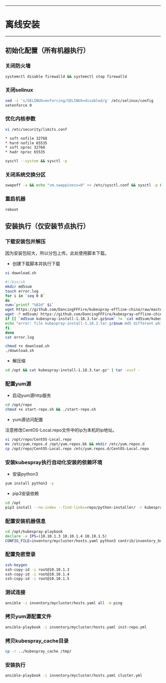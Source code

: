 <div style="padding-top: 40px"></div>

******
  
# 离线安装
  
******

   
<div style="page-break-after: always;"></div>


## 初始化配置（所有机器执行）

### 关闭防火墙

```bash  
systemctl disable firewalld && systemctl stop firewalld
```  

### 关闭selinux

```bash  
sed -i 's/SELINUX=enforcing/SELINUX=disabled/g' /etc/selinux/config
setenforce 0
```  

### 优化内核参数

```bash  
vi /etc/security/limits.conf
``` 

```bash
* soft nofile 32768
* hard nofile 65535
* soft nproc 32768
* hadr nproc 65535
``` 

```bash  
sysctl --system && sysctl -p
``` 

### 关闭系统交换分区

```bash  
swapoff -a && echo "vm.swappiness=0" >> /etc/sysctl.conf && sysctl -p && free –h
``` 

### 重启机器

```bash  
reboot
``` 

<div style="page-break-after: always;"></div>

## 安装执行（仅安装节点执行）

### 下载安装包并解压

因为安装包较大，所以分包上传。此处使用脚本下载。

- 创建下载脚本并执行下载

```bash
vi download.sh
```

```bash
#!/bin/sh
mkdir md5sum
touch error.log
for i in `seq 0 8`
do
num=`printf "%02d" $i`
wget https://github.com/DancingFFFire/kubespray-offline-china/raw/master/package1.18.3/kubespray-install-1.18.3.tar.gz$num
wget -P md5sum/ https://github.com/DancingFFFire/kubespray-offline-china/raw/master/package1.18.3/md5sum/kubespray-install-1.18.3.tar.gz$num.md5
if [[ `md5sum kubespray-install-1.18.3.tar.gz$num` != `cat md5sum/kubespray-install-1.18.3.tar.gz$num.md5` ]];then
echo "error: file kubespray-install-1.18.3.tar.gz$num md5 different whith md5sum/kubespray-install-1.18.3.tar.gz$num.md5!" >> error.log
fi
done
cat error.log
```

```bash
chmod +x download.sh
./download.sh
```

- 解压缩

```bash
cd /opt && cat kubespray-install-1.18.3.tar.gz* | tar -xvzf -
```

### 配置yum源

- 启动yum源http服务

```bash  
cd /opt/repo
chmod +x start-repo.sh && ./start-repo.sh
``` 

- yum源访问配置

注意修改CentOS-Local.repo文件中的ip为本机的ip地址。

```bash
vi /opt/repo/CentOS-Local.repo
mv /etc/yum.repos.d /opt/yum.repos.bk && mkdir /etc/yum.repos.d
cp /opt/repo/CentOS-Local.repo /etc/yum.repos.d/CentOS-Local.repo
```

### 安装kubespray执行自动化安装的依赖环境

- 安装python3

```bash  
yum install python3 -y
``` 

- pip3安装依赖

```bash  
cd /opt
pip3 install --no-index --find-links=repo/python-installer/ -r kubespray-playbook/requirements.txt
``` 

### 配置安装机器信息

```bash  
cd /opt/kubespray-playbook
declare -a IPS=(10.10.1.3 10.10.1.4 10.10.1.5)
CONFIG_FILE=inventory/mycluster/hosts.yaml python3 contrib/inventory_builder/inventory.py ${IPS[@]}
``` 

### 配置免密登录

```bash  
ssh-keygen
ssh-copy-id -i root@10.10.1.3
ssh-copy-id -i root@10.10.1.4
ssh-copy-id -i root@10.10.1.5
``` 

### 测试连接

```bash  
ansible -i inventory/mycluster/hosts.yaml all -m ping
``` 

### 拷贝yum源配置文件

```bash  
ansible-playbook -i inventory/mycluster/hosts.yaml init-repo.yml
``` 

### 拷贝kubespray_cache目录

```bash  
cp -r ../kubespray_cache /tmp/
``` 

### 安装执行

```bash  
ansible-playbook -i inventory/mycluster/hosts.yaml cluster.yml
``` 